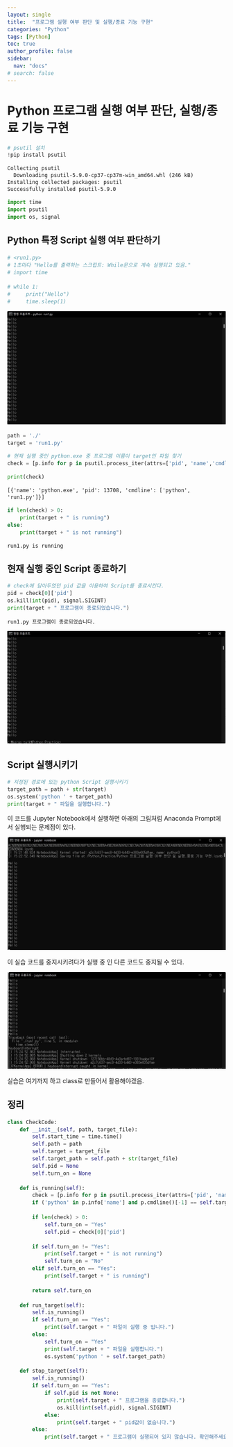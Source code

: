 ```yaml
---
layout: single
title:  "프로그램 실행 여부 판단 및 실행/종료 기능 구현"
categories: "Python"
tags: [Python]
toc: true
author_profile: false
sidebar:
  nav: "docs"
# search: false
---
```


# Python 프로그램 실행 여부 판단, 실행/종료 기능 구현


```python
# psutil 설치
!pip install psutil
```

    Collecting psutil
      Downloading psutil-5.9.0-cp37-cp37m-win_amd64.whl (246 kB)
    Installing collected packages: psutil
    Successfully installed psutil-5.9.0



```python
import time
import psutil
import os, signal
```

## Python 특정 Script  실행 여부 판단하기


```python
# <run1.py>
# 1초마다 "Hello를 출력하는 스크립트: While문으로 계속 실행되고 있음."
# import time

# while 1:
#     print("Hello")
#     time.sleep(1)
```

<img src="/assets/images/2022-02-03-PythonRuncheck/Runcheck_file_img1.jpg" alt="Runcheck_file_img1" style="zoom:67%;" />


```python
path = './'
target = 'run1.py'
```


```python
# 현재 실행 중인 python.exe 중 프로그램 이름이 target인 파일 찾기
check = [p.info for p in psutil.process_iter(attrs=['pid', 'name','cmdline']) if ('python' in p.info['name'] and p.cmdline()[-1] == target)]
```


```python
print(check)
```

    [{'name': 'python.exe', 'pid': 13708, 'cmdline': ['python', 'run1.py']}]



```python
if len(check) > 0:
    print(target + " is running")
else:
    print(target + " is not running")
```

    run1.py is running


## 현재 실행 중인 Script 종료하기


```python
# check에 담아두었던 pid 값을 이용하여 Script를 종료시킨다.
pid = check[0]['pid']
os.kill(int(pid), signal.SIGINT)
print(target + " 프로그램이 종료되었습니다.")
```

    run1.py 프로그램이 종료되었습니다.

<img src="/assets/images/2022-02-03-PythonRuncheck/Runcheck_file_img2.jpg" alt="Runcheck_file_img2" style="zoom:67%;" />


## Script 실행시키기


```python
# 지정된 경로에 있는 python Script 실행시키기
target_path = path + str(target)
os.system('python ' + target_path)
print(target + " 파일을 실행합니다.")
```

이 코드를 Jupyter Notebook에서 실행하면 아래의 그림처럼 Anaconda Prompt에서 실행되는 문제점이 있다.



<img src="/assets/images/2022-02-03-PythonRuncheck/Runcheck_file_img3.jpg" alt="Runcheck_file_img3" style="zoom:67%;" />

이 실습 코드를 중지시키려다가 실행 중 인 다른 코드도 중지될 수 있다.

<img src="/assets/images/2022-02-03-PythonRuncheck/Runcheck_file_img4.jpg" alt="Runcheck_file_img4" style="zoom:67%;" />

실습은 여기까지 하고 class로 만들어서 활용해야겠음.

## 정리


```python
class CheckCode:
    def __init__(self, path, target_file):
        self.start_time = time.time()
        self.path = path
        self.target = target_file
        self.target_path = self.path + str(target_file)
        self.pid = None
        self.turn_on = None

    def is_running(self):
        check = [p.info for p in psutil.process_iter(attrs=['pid', 'name','cmdline']) 
        if ('python' in p.info['name'] and p.cmdline()[-1] == self.target)]
        
        if len(check) > 0:
            self.turn_on = "Yes"
            self.pid = check[0]['pid']
            
        if self.turn_on != "Yes":
            print(self.target + " is not running")
            self.turn_on = "No"
        elif self.turn_on == "Yes":
            print(self.target + " is running")
                
        return self.turn_on
        
    def run_target(self):
        self.is_running()
        if self.turn_on == "Yes":
            print(self.target + " 파일이 실행 중 입니다.")
        else:
            self.turn_on = "Yes"
            print(self.target + " 파일을 실행합니다.")
            os.system('python ' + self.target_path)

    def stop_target(self):
        self.is_running()
        if self.turn_on == "Yes":
            if self.pid is not None:
                print(self.target + " 프로그램을 종료합니다.")
                os.kill(int(self.pid), signal.SIGINT)
            else:
                print(self.target + " pid값이 없습니다.")
        else:
            print(self.target + " 프로그램이 실행되어 있지 않습니다. 확인해주세요")
```
